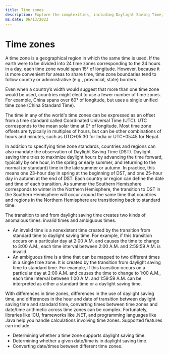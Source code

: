 ```yaml
---
title: Time zones
description: Explore the complexities, including Daylight Saving Time, of time zones across the world.
ms.date: 06/13/2023
---
```


# Time zones

A time zone is a geographical region in which the same time is used. If the earth were to be divided into 24 time zones corresponding to the 24 hours in a day, each time zone would span 15° of longitude. However, because it is more convenient for areas to share time, time zone boundaries tend to follow country or administrative (e.g., provincial, state) borders.

Even when a country’s width would suggest that more than one time zone would be used, countries might elect to use a fewer number of time zones. For example, China spans over 60° of longitude, but uses a single unified time zone (China Standard Time).

The time in any of the world's time zones can be expressed as an offset from a time standard called Coordinated Universal Time (UTC). UTC corresponds to the mean solar time at 0° of longitude. Most time zone offsets are typically in multiples of hours, but can be other combinations of hours and minutes, such as UTC+05:30 for India or UTC+05:45 for Nepal.

In addition to specifying time zone standards, countries and regions can also mandate the observation of Daylight Saving Time (DST). Daylight saving time tries to maximize daylight hours by advancing the time forward, typically by one hour, in the spring or early summer, and returning to the normal (or standard) time in the late summer or autumn. In practice, this means one 23-hour day in spring at the beginning of DST, and one 25-hour day in autumn at the end of DST. Each country or region can define the date and time of each transition. As summer the Southern Hemisphere corresponds to winter in the Northern Hemisphere, the transition to DST in the Southern Hemisphere will occur around the same time that countries and regions in the Northern Hemisphere are transitioning back to standard time.

The transition to and from daylight saving time creates two kinds of anomalous times: invalid times and ambiguous times.

- An invalid time is a nonexistent time created by the transition from standard time to daylight saving time. For example, if this transition occurs on a particular day at 2:00 A.M. and causes the time to change to 3:00 A.M., each time interval between 2:00 A.M. and 2:59:59 A.M. is invalid.
- An ambiguous time is a time that can be mapped to two different times in a single time zone. It is created by the transition from daylight saving time to standard time. For example, if this transition occurs on a particular day at 2:00 A.M. and causes the time to change to 1:00 A.M., each time interval between 1:00 A.M. and 1:59:59 A.M. can be interpreted as either a standard time or a daylight saving time.

With differences in time zones, differences in the use of daylight saving time, and differences in the hour and date of transition between daylight saving time and standard time, converting times between time zones and date/time arithmetic across time zones can be complex. Fortunately, libraries like ICU, frameworks like .NET, and programming languages like Java help you handle calculations involving time zones. Supported features can include:

- Determining whether a time zone supports daylight saving time.
- Determining whether a given date/time is in daylight saving time.
- Converting date/times between different time zones.
